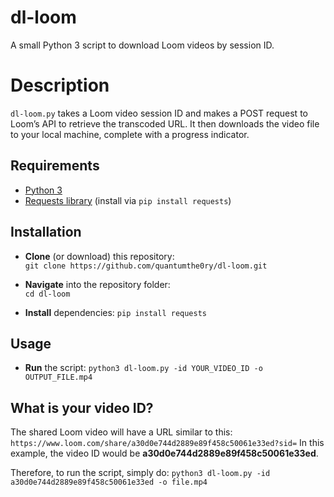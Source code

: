 # dl-loom

A small Python 3 script to download Loom videos by session ID.

# Description
`dl-loom.py` takes a Loom video session ID and makes a POST request to Loom’s API to retrieve the transcoded URL. It then downloads the video file to your local machine, complete with a progress indicator.

## Requirements
-   [Python 3](https://www.python.org/)
-   [Requests library](https://pypi.org/project/requests/) (install via `pip install requests`)

## Installation

-   **Clone** (or download) this repository:  
    `git clone https://github.com/quantumthe0ry/dl-loom.git` 
    
-   **Navigate** into the repository folder:    
    `cd dl-loom` 
-   **Install** dependencies:
    `pip install requests`
## Usage
-   **Run** the script:
    `python3 dl-loom.py -id YOUR_VIDEO_ID -o OUTPUT_FILE.mp4`

## What is your video ID?

The shared Loom video will have a URL similar to this:
`https://www.loom.com/share/a30d0e744d2889e89f458c50061e33ed?sid=`
In this example, the video ID would be **a30d0e744d2889e89f458c50061e33ed**.

Therefore, to run the script, simply do: 
`python3 dl-loom.py -id a30d0e744d2889e89f458c50061e33ed -o file.mp4`
